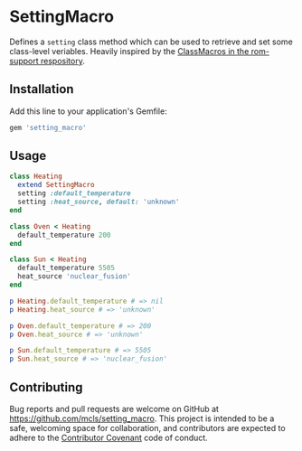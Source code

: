 # SettingMacro

Defines a `setting` class method which can be used to retrieve and set some
class-level veriables. Heavily inspired by the [ClassMacros in the rom-support
respository](https://github.com/rom-rb/rom-support/blob/31085bb9a02a68455f2a66dce1fa08fcfd937430/lib/rom/support/class_macros.rb).

## Installation

Add this line to your application's Gemfile:

```ruby
gem 'setting_macro'
```

## Usage

```ruby
class Heating
  extend SettingMacro
  setting :default_temperature
  setting :heat_source, default: 'unknown'
end

class Oven < Heating
  default_temperature 200
end

class Sun < Heating
  default_temperature 5505
  heat_source 'nuclear_fusion'
end

p Heating.default_temperature # => nil
p Heating.heat_source # => 'unknown'

p Oven.default_temperature # => 200
p Oven.heat_source # => 'unknown'

p Sun.default_temperature # => 5505
p Sun.heat_source # => 'nuclear_fusion'
```


## Contributing

Bug reports and pull requests are welcome on GitHub at https://github.com/mcls/setting_macro. This project is intended to be a safe, welcoming space for collaboration, and contributors are expected to adhere to the [Contributor Covenant](http://contributor-covenant.org) code of conduct.

